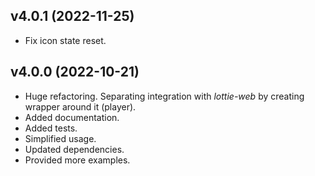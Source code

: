## v4.0.1 (2022-11-25)

- Fix icon state reset.

## v4.0.0 (2022-10-21)

- Huge refactoring. Separating integration with _lottie-web_ by creating wrapper around it (player).
- Added documentation.
- Added tests.
- Simplified usage.
- Updated dependencies.
- Provided more examples.